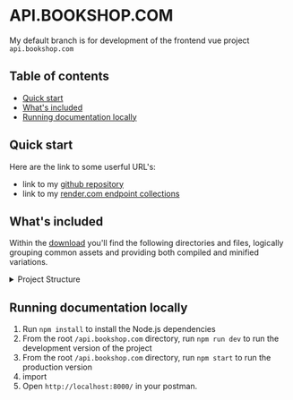 # API.BOOKSHOP.COM

My default branch is for development of the frontend vue project `api.bookshop.com`

## Table of contents

- [Quick start](#quick-start)
- [What's included](#whats-included)
- [Running documentation locally](#running-documentation-locally)

## Quick start

Here are the link to some userful URL's:

- link to my [github repository](https://github.com/Damilolajim/bookshop.com.git)
- link to my [render.com endpoint collections](https://api-bookshop-com.onrender.com/v1)

## What's included

Within the [download](https://github.com/Damilolajim/api.bookshop.com/archive/refs/heads/main.zip) you'll find the following directories and files, logically grouping common assets and providing both compiled and minified variations.

<details>
  <summary>Project Structure</summary>

```text

api.bookshop.com/
├── config/
│   ├── db.js
│   └── config.env
│
├── controllers/
│   ├── cart.js
│   ├── course.js
│   └── error.js
│
├── middleware/
│   ├── cleanupData.js
│   └── joi.js
│
├── utilities/
│   ├── catchError.js
│   ├── heloper.js
│   ├── throwError.js
│   └── joi.js
│
├── .gitignore
├── app.js
├── package-lock.json
├── package.json
├── README.me
└── server.js

```

</details>

## Running documentation locally

1. Run `npm install` to install the Node.js dependencies
2. From the root `/api.bookshop.com` directory, run `npm run dev` to run the development version of the project
3. From the root `/api.bookshop.com` directory, run `npm start` to run the production version
4. import
5. Open `http://localhost:8000/` in your postman.
